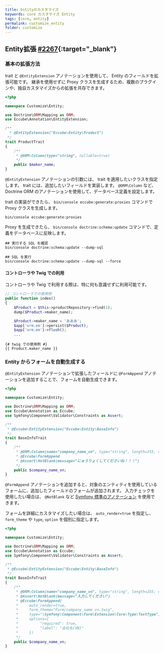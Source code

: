 ```yaml
---
title: Entityのカスタマイズ
keywords: core カスタマイズ Entity
tags: [core, entity]
permalink: customize_entity
folder: customize
---
```


## Entity拡張 [#2267](https://github.com/EC-CUBE/ec-cube/pull/2267){:target="_blank"}

### 基本の拡張方法

trait と `@EntityExtension` アノテーションを使用して、 Entity のフィールドを拡張可能です。
継承を使用せずに Proxy クラスを生成するため、複数のプラグインや、独自カスタマイズからの拡張を共存できます。

``` php
<?php

namespace Customize\Entity;

use Doctrine\ORM\Mapping as ORM;
use Eccube\Annotation\EntityExtension;

/**
  * @EntityExtension("Eccube\Entity\Product")
 */
trait ProductTrait
{
    /**
     * @ORM\Column(type="string", nullable=true)
     */
    public $maker_name;
}
```

`@EntityExtension` アノテーションの引数には、 trait を適用したいクラスを指定します。
trait には、追加したいフィールドを実装します。
`@ORM\Column` など、 Doctrine ORM のアノテーションを使用して、データベース定義を設定します。

trait の実装ができたら、 `bin/console eccube:generate:proxies` コマンドで Proxy クラスを生成します。

```
bin/console eccube:generate:proxies
```

Proxy を生成できたら、 `bin/console doctrine:schema:update` コマンドで、定義をデータベースに反映します。

```
## 実行する SQL を確認
bin/console doctrine:schema:update --dump-sql

## SQL を実行
bin/console doctrine:schema:update --dump-sql --force
```

#### コントローラや Twig での利用

コントローラや Twig で利用する際は、特に何も意識せずに利用可能です。


``` php
// コントローラでの使用例
public function index()
{
    $Product = $this->productRepository->find(1);
    dump($Product->maker_name);

    $Product->maker_name = 'あああ';
    $app['orm.em']->persist($Product);
    $app['orm.em']->flush();
    ...
```

``` twig
{# twig での使用例 #}
{{ Product.maker_name }}
```

### Entity からフォームを自動生成する

`@EntityExtension` アノテーションで拡張したフィールドに `@FormAppend` アノテーションを追加することで、フォームを自動生成できます。

``` php
<?php

namespace Customize\Entity;

use Doctrine\ORM\Mapping as ORM;
use Eccube\Annotation as Eccube;
use Symfony\Component\Validator\Constraints as Assert;

/**
 * @Eccube\EntityExtension("Eccube\Entity\BaseInfo")
 */
trait BaseInfoTrait
{
    /**
     * @ORM\Column(name="company_name_vn", type="string", length=255, nullable=true)
     * @Eccube\FormAppend
     * @Assert\NotBlank(message="にゅうりょくしてくださいね！！！")
     */
    public $company_name_vn;
}

```

`@FormAppend` アノテーションを追加すると、対象のエンティティを使用しているフォームに、追加したフィールドのフォームが追加されます。
入力チェックを使用したい場合は、 `@NotBlank` など [Symfony 標準のアノテーション](https://symfony.com/doc/current/reference/constraints.html) を使用できます。

フォームを詳細にカスタマイズしたい場合は、 `auto_render=true` を指定し、 `form_theme` や `type`, `option` を個別に指定します。

``` php
<?php

namespace Customize\Entity;

use Doctrine\ORM\Mapping as ORM;
use Eccube\Annotation as Eccube;
use Symfony\Component\Validator\Constraints as Assert;

/**
 * @Eccube\EntityExtension("Eccube\Entity\BaseInfo")
 */
trait BaseInfoTrait
{
    /**
     * @ORM\Column(name="company_name_vn", type="string", length=255, nullable=true)
     * @Assert\NotBlank(message="入力してください")
     * @Eccube\FormAppend(
     *     auto_render=true,
     *     form_theme="Form/company_name_vn.twig",
     *     type="\Symfony\Component\Form\Extension\Core\Type\TextType",
     *     options={
     *          "required": true,
     *          "label": "会社名(VN)"
     *     })
     */
    public $company_name_vn;
}
```
